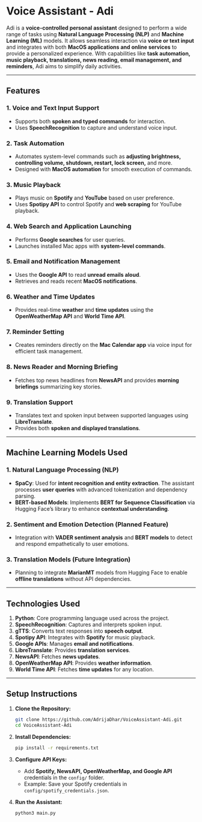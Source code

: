 # **Voice Assistant - Adi**  

Adi is a **voice-controlled personal assistant** designed to perform a wide range of tasks using **Natural Language Processing (NLP)** and **Machine Learning (ML)** models. It allows seamless interaction via **voice or text input** and integrates with both **MacOS applications and online services** to provide a personalized experience. With capabilities like **task automation, music playback, translations, news reading, email management, and reminders**, Adi aims to simplify daily activities.

---

## **Features**

### 1. **Voice and Text Input Support**  
- Supports both **spoken and typed commands** for interaction.
- Uses **SpeechRecognition** to capture and understand voice input.

### 2. **Task Automation**  
- Automates system-level commands such as **adjusting brightness, controlling volume, shutdown, restart, lock screen,** and more.
- Designed with **MacOS automation** for smooth execution of commands.

### 3. **Music Playback**  
- Plays music on **Spotify** and **YouTube** based on user preference.
- Uses **Spotipy API** to control Spotify and **web scraping** for YouTube playback.

### 4. **Web Search and Application Launching**  
- Performs **Google searches** for user queries.
- Launches installed Mac apps with **system-level commands**.

### 5. **Email and Notification Management**  
- Uses the **Google API** to read **unread emails aloud**.
- Retrieves and reads recent **MacOS notifications**.

### 6. **Weather and Time Updates**  
- Provides real-time **weather** and **time updates** using the **OpenWeatherMap API** and **World Time API**.

### 7. **Reminder Setting**  
- Creates reminders directly on the **Mac Calendar app** via voice input for efficient task management.

### 8. **News Reader and Morning Briefing**  
- Fetches top news headlines from **NewsAPI** and provides **morning briefings** summarizing key stories.

### 9. **Translation Support**  
- Translates text and spoken input between supported languages using **LibreTranslate**.
- Provides both **spoken and displayed translations**.

---

## **Machine Learning Models Used**

### 1. **Natural Language Processing (NLP)**  
- **SpaCy**: Used for **intent recognition and entity extraction**. The assistant processes **user queries** with advanced tokenization and dependency parsing.
- **BERT-based Models**: Implements **BERT for Sequence Classification** via Hugging Face’s library to enhance **contextual understanding**.

### 2. **Sentiment and Emotion Detection (Planned Feature)**  
- Integration with **VADER sentiment analysis** and **BERT models** to detect and respond empathetically to user emotions.

### 3. **Translation Models (Future Integration)**  
- Planning to integrate **MarianMT** models from Hugging Face to enable **offline translations** without API dependencies.

---

## **Technologies Used**

1. **Python**: Core programming language used across the project.
2. **SpeechRecognition**: Captures and interprets spoken input.
3. **gTTS**: Converts text responses into **speech output**.
4. **Spotipy API**: Integrates with **Spotify** for music playback.
5. **Google APIs**: Manages **email and notifications**.
6. **LibreTranslate**: Provides **translation services**.
7. **NewsAPI**: Fetches **news updates**.
8. **OpenWeatherMap API**: Provides **weather information**.
9. **World Time API**: Fetches **time updates** for any location.

---

## **Setup Instructions**

1. **Clone the Repository:**
   ```bash
   git clone https://github.com/AdrijaDhar/VoiceAssistant-Adi.git
   cd VoiceAssistant-Adi
   ```

2. **Install Dependencies:**
   ```bash
   pip install -r requirements.txt
   ```

3. **Configure API Keys:**
   - Add **Spotify, NewsAPI, OpenWeatherMap, and Google API** credentials in the `config/` folder.
   - Example: Save your Spotify credentials in `config/spotify_credentials.json`.

4. **Run the Assistant:**
   ```bash
   python3 main.py
   ```
